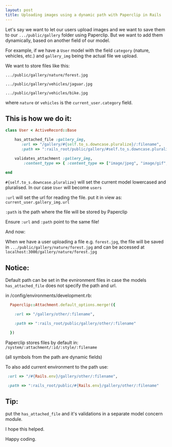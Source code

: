 ```yaml
---
layout: post
title: Uploading images using a dynamic path with Paperclip in Rails
---
```


Let's say we want to let our users upload images and we want to save them to our `.../public/gallery` folder using Paperclip. But we want to add them dynamically, based on another field of our model.

For example, if we have a `User` model with the field `category` (nature, vehicles, etc.) and `gallery_img` being the actual file we upload.



We want to store files like this:

   `.../public/gallery/nature/forest.jpg`

   `.../public/gallery/vehicles/jaguar.jpg`

   `.../public/gallery/vehicles/bike.jpg`

where `nature` or `vehicles` is the `current_user.category` field.



## This is how we do it:


``` ruby
class User < ActiveRecord::Base

    has_attached_file :gallery_img,
       :url => "/gallery/#{self.to_s.downcase.pluralize}/:filename",   
       :path => ":rails_root/public/gallery/#self.to_s.downcase.pluralize}/:filename"

    validates_attachment :gallery_img,
        :content_type => { :content_type => ["image/jpeg", "image/gif", "image/png"] }

end
```


`#{self.to_s.downcase.pluralize}` will set the current model lowercased and pluralised. In our case `User` will become `users`

`:url` will set the url for reading the file.   put it in view as: `current_user.gallery_img.url`

`:path` is the path where the file will be stored by Paperclip

Ensure `:url` and `:path` point to the same file!

And now:

When we have a user uploading a file e.g. `forest.jpg`, the file will be saved in `.../public/gallery/nature/forest.jpg`  and can be accessed at `localhost:3000/gallery/nature/forest.jpg`


## Notice:

Default path can be set in the evnironment files in case the models `has_attached_file` does not specify the path and url.

in  /config/environments/development.rb:
``` ruby
  Paperclip::Attachment.default_options.merge!({

    :url => "/gallery/other/:filename",

    :path => ":rails_root/public/gallery/other/:filename"

  })
```


Paperclip stores files by default in: `/system/:attachment/:id/:style/:filename`

(all symbols from the path are dynamic fields)


To also add current environment to the path use:
``` ruby
 :url => "/#{Rails.env}/gallery/other/:filename",

 :path => ":rails_root/public/#{Rails.env}/gallery/other/:filename"
```


## Tip:

put the `has_attached_file` and it's validations in a separate model concern module.


I hope this helped.

Happy coding.